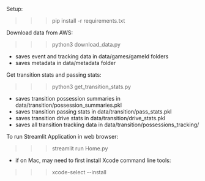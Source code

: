 Setup:
>>> pip install -r requirements.txt

Download data from AWS:
>>> python3 download_data.py
- saves event and tracking data in data/games/gameId folders
- saves metadata in data/metadata folder

Get transition stats and passing stats:
>>> python3 get_transition_stats.py
- saves transition possession summaries in data/transition/possession_summaries.pkl
- saves transition passing stats in data/transition/pass_stats.pkl
- saves transition drive stats in data/transition/drive_stats.pkl
- saves all transition tracking data in data/transition/possessions_tracking/


To run Streamlit Application in web browser:
>>> streamlit run Home.py
- if on Mac, may need to first install Xcode command line tools:
>>> xcode-select --install

